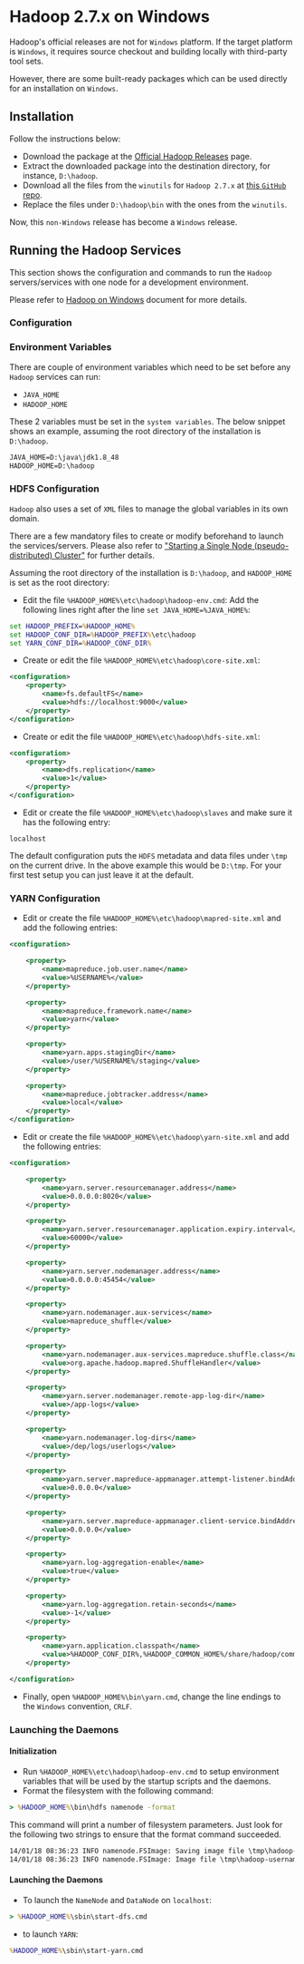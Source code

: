 # Hadoop 2.7.x on Windows
Hadoop's official releases are not for `Windows` platform. If the target platform is `Windows`, it requires source checkout and building locally with third-party tool sets.

However, there are some built-ready packages which can be used directly for an installation on `Windows`.

## Installation
Follow the instructions below:
+ Download the package at the [Official Hadoop Releases][hadoop_releases] page.
+ Extract the downloaded package into the destination directory, for instance, `D:\hadoop`.
+ Download all the files from the `winutils` for `Hadoop 2.7.x` at [this `GitHub` repo][winutils].
+ Replace the files under `D:\hadoop\bin` with the ones from the `winutils`.

Now, this `non-Windows` release has become a `Windows` release.

## Running the Hadoop Services
This section shows the configuration and commands to run the `Hadoop` servers/services with one node for a development environment.

Please refer to [Hadoop on Windows][ref_setup] document for more details.

### Configuration

### Environment Variables
There are couple of environment variables which need to be set before any `Hadoop` services can run:
+ `JAVA_HOME`
+ `HADOOP_HOME`

These 2 variables must be set in the `system variables`. The below snippet shows an example, assuming the root directory of the installation is `D:\hadoop`.
```cmd
JAVA_HOME=D:\java\jdk1.8_48
HADOOP_HOME=D:\hadoop
```

### HDFS Configuration
`Hadoop` also uses a set of `XML` files to manage the global variables in its own domain.

There are a few mandatory files to create or modify beforehand to launch the services/servers. Please also refer to ["Starting a Single Node (pseudo-distributed) Cluster"][win_conf] for further details.

Assuming the root directory of the installation is `D:\hadoop`, and `HADOOP_HOME` is set as the root directory:

+ Edit the file `%HADOOP_HOME%\etc\hadoop\hadoop-env.cmd`: Add the following lines right after the line `set JAVA_HOME=%JAVA_HOME%`:
```cmd
set HADOOP_PREFIX=%HADOOP_HOME%
set HADOOP_CONF_DIR=%HADOOP_PREFIX%\etc\hadoop
set YARN_CONF_DIR=%HADOOP_CONF_DIR%
```

+ Create or edit the file `%HADOOP_HOME%\etc\hadoop\core-site.xml`:
```xml
<configuration>
    <property>
        <name>fs.defaultFS</name>
        <value>hdfs://localhost:9000</value>
    </property>
</configuration>
```

+ Create or edit the file `%HADOOP_HOME%\etc\hadoop\hdfs-site.xml`:
```xml
<configuration>
    <property>
        <name>dfs.replication</name>
        <value>1</value>
    </property>
</configuration>
```

+ Edit or create the file `%HADOOP_HOME%\etc\hadoop\slaves` and make sure it has the following entry:  
```properties
localhost
```

The default configuration puts the `HDFS` metadata and data files under `\tmp` on the current drive.
In the above example this would be `D:\tmp`. For your first test setup you can just leave it at the default.

### YARN Configuration
+ Edit or create the file `%HADOOP_HOME%\etc\hadoop\mapred-site.xml` and add the following entries:
```xml
<configuration>

    <property>
        <name>mapreduce.job.user.name</name>
        <value>%USERNAME%</value>
    </property>

    <property>
        <name>mapreduce.framework.name</name>
        <value>yarn</value>
    </property>

    <property>
        <name>yarn.apps.stagingDir</name>
        <value>/user/%USERNAME%/staging</value>
    </property>

    <property>
        <name>mapreduce.jobtracker.address</name>
        <value>local</value>
    </property>
</configuration>
```

+ Edit or create the file `%HADOOP_HOME%\etc\hadoop\yarn-site.xml` and add the following entries:
```xml
<configuration>

    <property>
        <name>yarn.server.resourcemanager.address</name>
        <value>0.0.0.0:8020</value>
    </property>

    <property>
        <name>yarn.server.resourcemanager.application.expiry.interval</name>
        <value>60000</value>
    </property>

    <property>
        <name>yarn.server.nodemanager.address</name>
        <value>0.0.0.0:45454</value>
    </property>

    <property>
        <name>yarn.nodemanager.aux-services</name>
        <value>mapreduce_shuffle</value>
    </property>

    <property>
        <name>yarn.nodemanager.aux-services.mapreduce.shuffle.class</name>
        <value>org.apache.hadoop.mapred.ShuffleHandler</value>
    </property>

    <property>
        <name>yarn.server.nodemanager.remote-app-log-dir</name>
        <value>/app-logs</value>
    </property>

    <property>
        <name>yarn.nodemanager.log-dirs</name>
        <value>/dep/logs/userlogs</value>
    </property>

    <property>
        <name>yarn.server.mapreduce-appmanager.attempt-listener.bindAddress</name>
        <value>0.0.0.0</value>
    </property>

    <property>
        <name>yarn.server.mapreduce-appmanager.client-service.bindAddress</name>
        <value>0.0.0.0</value>
    </property>

    <property>
        <name>yarn.log-aggregation-enable</name>
        <value>true</value>
    </property>

    <property>
        <name>yarn.log-aggregation.retain-seconds</name>
        <value>-1</value>
    </property>

    <property>
        <name>yarn.application.classpath</name>
        <value>%HADOOP_CONF_DIR%,%HADOOP_COMMON_HOME%/share/hadoop/common/*,%HADOOP_COMMON_HOME%/share/hadoop/common/lib/*,%HADOOP_HDFS_HOME%/share/hadoop/hdfs/*,%HADOOP_HDFS_HOME%/share/hadoop/hdfs/lib/*,%HADOOP_MAPRED_HOME%/share/hadoop/mapreduce/*,%HADOOP_MAPRED_HOME%/share/hadoop/mapreduce/lib/*,%HADOOP_YARN_HOME%/share/hadoop/yarn/*,%HADOOP_YARN_HOME%/share/hadoop/yarn/lib/*</value>
    </property>

</configuration>
```

+ Finally, open `%HADOOP_HOME%\bin\yarn.cmd`, change the line endings to the `Windows` convention, `CRLF`.

### Launching the Daemons

#### Initialization
+ Run `%HADOOP_HOME%\etc\hadoop\hadoop-env.cmd` to setup environment variables that will be used by the startup scripts and the daemons.
+ Format the filesystem with the following command:
```cmd
> %HADOOP_HOME%\bin\hdfs namenode -format
```
This command will print a number of filesystem parameters. Just look for the following two strings to ensure that the format command succeeded.
```cmd
14/01/18 08:36:23 INFO namenode.FSImage: Saving image file \tmp\hadoop-username\dfs\name\current\fsimage.ckpt_0000000000000000000 using no compression
14/01/18 08:36:23 INFO namenode.FSImage: Image file \tmp\hadoop-username\dfs\name\current\fsimage.ckpt_0000000000000000000 of size 200 bytes saved in 0 seconds.
```

#### Launching the Daemons
+ To launch the `NameNode` and `DataNode` on `localhost`:
```cmd
> %HADOOP_HOME%\sbin\start-dfs.cmd
```
+ to launch `YARN`:
```cmd
%HADOOP_HOME%\sbin\start-yarn.cmd
```

<!-- References -->
[hadoop_releases]: http://hadoop.apache.org/releases.html "Apache Hadoop Releases"
[winutils]: https://github.com/steveloughran/winutils/tree/master/hadoop-2.7.1/bin/ "Windows Runnable"
[win_conf]: http://hadoop.apache.org/docs/r2.7.3/hadoop-project-dist/hadoop-common/SingleCluster.html#Pseudo-Distributed_Operation "Configurations for Windows"
[ref_setup]: https://wiki.apache.org/hadoop/Hadoop2OnWindows
